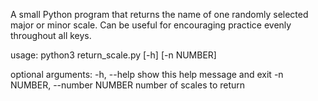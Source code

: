 A small Python program that returns the name of one randomly selected major or 
minor scale. Can be useful for encouraging practice evenly throughout all keys.

usage: python3 return_scale.py [-h] [-n NUMBER]

optional arguments:
  -h, --help            show this help message and exit
  -n NUMBER, --number NUMBER
                        number of scales to return
